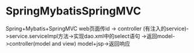 # SpringMybatisSpringMVC
Spring+Mybatis+SpringMVC
web页面传id -> controller (有注入的service)->service.serviceImpl方法->实现dao.xml中的select语句
->返回model->controller(model and view) model+jsp->返回响应
